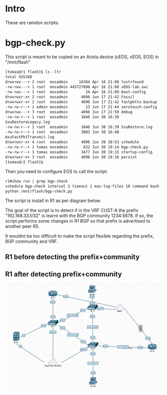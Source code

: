 # Intro

These are ramdon scripts.

# bgp-check.py

This script is meant to be copied on an Arista device (cEOS, vEOS, EOS) in "/mnt/flash"

```
[tomas@r1 flash]$ ls -ltr
total 435348
drwxrwx---+ 2 root  eosadmin     16384 Apr 16 21:08 lost+found
-rw-rwx---+ 1 root  eosadmin 445727898 Apr 16 21:08 vEOS-lab.swi
-rw-rwx---+ 1 root  eosadmin        24 Apr 16 21:09 boot-config
drwxrwxr-x+ 2 root  eosadmin      4096 Jun 17 21:42 Fossil
drwxrwxr-x+ 2 root  eosadmin      4096 Jun 17 21:42 fastpkttx.backup
-rw-rw-r--+ 1 admin eosadmin        13 Jun 17 21:44 zerotouch-config
drwxrwx---+ 3 root  eosadmin      4096 Jun 17 21:59 debug
-rw-rw-r--+ 1 root  eosadmin      1846 Jun 30 16:39 SsuRestoreLegacy.log
-rw-rw-r--+ 1 root  eosadmin      1846 Jun 30 16:39 SsuRestore.log
-rw-rw-r--+ 1 root  eosadmin      3003 Jun 30 16:40 AsuFastPktTransmit.log
drwxrwxr-x+ 4 root  eosadmin      4096 Jun 30 18:53 schedule
-rw-rw-r--+ 1 tomas eosadmin       832 Jun 30 19:14 bgp-check.py
-rw-rw-r--+ 1 tomas eosadmin      3477 Jun 30 19:15 startup-config
drwxrwxr-x+ 3 root  eosadmin      4096 Jun 30 19:16 persist
[tomas@r2 flash]$ 
```

Then you need to configure EOS to call the script:

```
r1#show run | grep bgp-check
schedule bgp-check interval 3 timeout 1 max-log-files 10 command bash python /mnt/flash/bgp-check.py
```

The script is install in R1 as per diagram below.

The goal of the script is to detect if in the VRF CUST-A the prefix "192.168.33.1/32" is learnt with the BGP community 1234:5678. If so, the script performs some changes in R1 BGP so that prefix is advertised to another peer R5. 

It wouldnt be too difficult to make the script flexible regarding the prefix, BGP community and VRF.

R1 before detecting the prefix+community
---

R1 after detecting prefix+community
---


![](other-scripts/images/bgp-check-lab.png)
